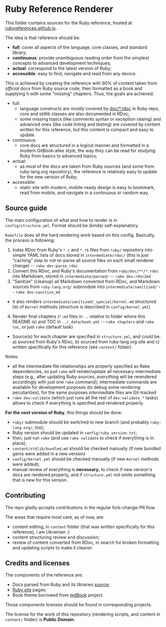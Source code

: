 # Ruby Reference Renderer

This folder contains sources for the Ruby reference, hosted at [rubyreferences.github.io](https://rubyreferences.github.io/rubyref).

The idea is that reference should be:

* **full**: cover all aspects of the language, core classes, and standard library;
* **continuous**: provide unambiguous reading order from the simplest concepts to advanced development techniques;
* **actual**: correspond to the latest version of Ruby;
* **accessible**: easy to find, navigate and read from any device.

This is achieved by creating the reference with 90% of content taken from _official_ docs from Ruby source code, then formatted as a book and supplying it with some "missing" chapters. Thus, the goals are achieved:

* full:
  * language constructs are mostly covered by [doc/\*.rdoc](https://github.com/ruby/ruby/tree/trunk/doc) in Ruby repo, core and stdlib classes are also documented in RDoc;
  * some missing topics (like comments syntax or exception raising) and advanced ones (like code linting and testing) are covered by content written for this reference, but this content is compact and easy to update.
* continuous:
  * core docs are structured in a logical manner and formatted in a modern GitBook-alike style, the way they can be read for _studying_ Ruby from basics to advanced topics;
* actual:
  * as most of the docs are taken from Ruby sources (and some from ruby-lang.org repository), the reference is relatively easy to update for the new version of Ruby;
* accessible:
  * static site with modern, mobile-ready design is easy to bookmark, read from mobile, and navigate in a continuous or random way.

## Source guide

The main configuration of what and how to render is in `config/structure.yml`. Format should be (kinda) self-explanatory.

`Rakefile` does all the hard rendering work based on this config. Basically, the process is following:

1. Index RDoc from Ruby's `*.c` and `*.rb` files from `ruby/` repository into simple YAML lists of docs stored in `intermediate/rdoc/` (this is just "caching" step to not re-parse all source files on each small renderer change) -- `rake dev:parse_rdoc`
2. Convert this RDoc, and Ruby's documentation from `ruby/doc/**/*.rdoc` into Markdown, stored in `intermediate/parsed/` -- `rake dev:rdoc2md`
3. "Sanitize" (cleanup) all Markdown converted from RDoc, and Markdown sources from `ruby-lang.org/` submodule into `intermediate/sanitized/` -- `rake dev:sanitize_md`
  * it also renders `intermediate/sanitized/_special/kernel.md` structured list of `Kernel` methods (structure is described in `config/kernel.yml`)
4. Render final chapters (`*.md` files in `..` relative to folder where this README is) and TOC in `../_data/book.yml` -- `rake chapters` and `rake toc`, or just `rake` (default task)
  * Source(s) for each chapter are specified in `structure.yml`, and could be: a) sourced from Ruby's RDoc, b) sourced from ruby-lang.org site and c) written specifically for this reference (see `content/` folder)

Notes:
* all the intermediate file relationships are properly specified as Rake dependencies, so just `rake` will render/update all necessary intermediate steps (e.g., after updating Ruby sources, _everything_ will be rerendered accordingly with just one `rake` command); intermediate commands are available for development purposes (to debug some rendering peculiarities), for the same purposes intermediate files are Git-tracked
* `rake dev:validate` (which just runs all the rest of `dev:validate_*` tasks) allows to check if everything is specified and rendered properly.


**For the next version of Ruby**, this things should be done:

* `ruby/` submodule should be switched to new branch (and probably `ruby-lang.org/`, too);
* Ruby version should be updated in `config/ruby_version.txt`;
* then, just run `rake` (and use `rake validate` to check if everything is in place);
* `content/stdlib/bundled.md` should be checked manually (if new bundled gems were added in a new version)
* `config/kernel.yml` should be checked manually (if new `Kernel` methods were added);
* manual review of everything is **necessary**, to check if new version's docs are rendered properly, and if `structure.yml` not omits something that is new for this version.

## Contributing

The repo gladly accepts contributions in the regular fork-change-PR flow.

The areas that require most care, as of now, are:

* content editing, in `content` folder (that was written specifically for this reference), I am Ukrainian :)
* content structuring review and discussion;
* review of content converted from RDoc, in search for broken formatting and updating scripts to make it cleaner.

## Credits and licenses

The components of the reference are:

* Docs parsed from Ruby and its libraries [source](https://github.com/ruby/ruby);
* [Ruby site](https://github.com/ruby/www.ruby-lang.org) pages;
* Book theme borrowed from [mdBook](https://github.com/rust-lang-nursery/mdBook) project.

Those components licenses should be found in corresponding projects.

The license for the work of this repository (rendering scripts, and content in `content/` folder) is **Public Domain**.